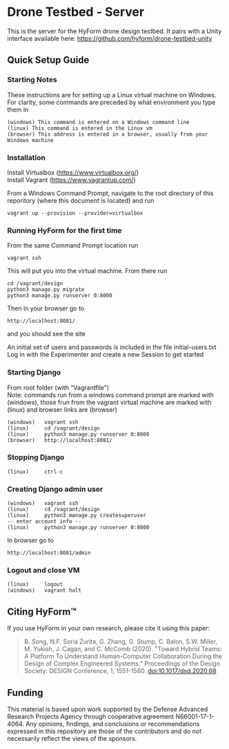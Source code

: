 # Drone Testbed - Server
This is the server for the HyForm drone design testbed. It pairs with a Unity interface available here: https://github.com/hyform/drone-testbed-unity

## Quick Setup Guide
### Starting Notes
These instructions are for setting up a Linux virtual machine on Windows. For clarity, some commands are preceded by what environment you type them in  
```
(windows) This command is entered on a Windows command line  
(linux) This command is entered in the Linux vm  
(browser) This address is entered in a browser, usually from your Windows machine  
```
  
### Installation 
Install Virtualbox  (https://www.virtualbox.org/)  
Install Vagrant  (https://www.vagrantup.com/)  
  
From a Windows Command Prompt, navigate to the root directory of this reporitory (where this document is located) and run  
```
vagrant up --provision --provider=virtualbox
```    
  
### Running HyForm for the first time
From the same Command Prompt location run  
```
vagrant ssh  
```
  
This will put you into the virtual machine. From there run  
```
cd /vagrant/design  
python3 manage.py migrate  
python3 manage.py runserver 0:8000  
```  

Then in your browser go to  
```
http://localhost:8081/  
```
and you should see the site  
  
An initial set of users and passwords is included in the file initial-users.txt  
Log in with the Experimenter and create a new Session to get started  
  
### Starting Django 
From root folder (with "Vagrantfile")  
Note: commands run from a windows command prompt are marked with (windows), those frun from the vagrant virtual machine are marked with (linux) and browser links are (browser)  
  
```
(windows)	vagrant ssh  
(linux)		cd /vagrant/design  
(linux)		python3 manage.py runserver 0:8000  
(browser)	http://localhost:8081/  
```  
  
  
  
### Stopping Django 
```  
(linux)		ctrl-c  
```  
  
  
### Creating Django admin user 
```  
(windows)	vagrant ssh  
(linux)		cd /vagrant/design  
(linux)		python3 manage.py createsuperuser  
-- enter account info --  
(linux)		python3 manage.py runserver 0:8000  
```  
In browser go to  
```
http://localhost:8081/admin  
```  
  
### Logout and close VM
```
(linux)		logout  
(windows)	vagrant halt  
```

## Citing HyForm™
If you use HyForm in your own research, please cite it using this paper:

> B. Song, N.F. Soria Zurita, G. Zhang, G. Stump, C. Balon, S.W. Miller, M. Yukish, J. Cagan, and C. McComb (2020). "Toward Hybrid Teams: A Platform To Understand Human-Computer Collaboration During the Design of Complex Engineered Systems." Proceedings of the Design Society: DESIGN Conference, 1, 1551-1560. [doi:10.1017/dsd.2020.68](https://doi.org/10.1017/dsd.2020.68)

## Funding
This material is based upon work supported by the Defense Advanced Research Projects Agency through cooperative agreement N66001-17-1-4064. Any opinions, findings, and conclusions or recommendations expressed in this repository are those of the contributors and do not necessarily reflect the views of the sponsors.
